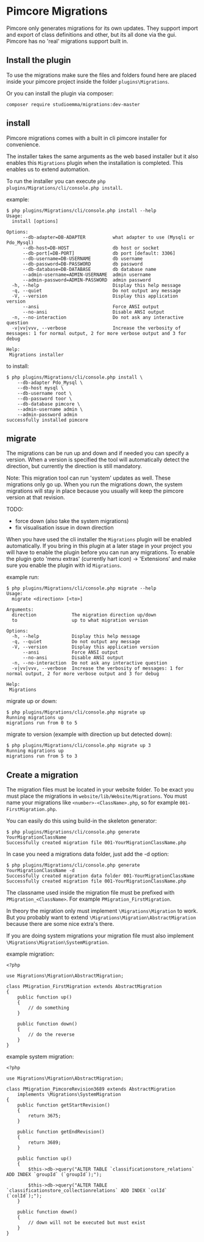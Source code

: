 Pimcore Migrations
==================

Pimcore only generates migrations for its own updates. They support import and
export of class definitions and other, but its all done via the gui. Pimcore
has no 'real' migrations support built in.

Install the plugin
------------------

To use the migrations make sure the files and folders found here are placed
inside your pimcore project inside the folder `plugins\Migrations`.

Or you can install the plugin via composer:

~~~
composer require studioemma/migrations:dev-master
~~~

install
-------

Pimcore migrations comes with a built in cli pimcore installer for convenience.

The installer takes the same arguments as the web based installer but it also
enables this `Migrations` plugin when the installation is completed. This
enables us to extend automation.

To run the installer you can execute `php plugins/Migrations/cli/console.php install`.

example:

~~~
$ php plugins/Migrations/cli/console.php install --help
Usage:
  install [options]

Options:
      --db-adapter=DB-ADAPTER          what adapter to use (Mysqli or Pdo_Mysql)
      --db-host=DB-HOST                db host or socket
      --db-port[=DB-PORT]              db port [default: 3306]
      --db-username=DB-USERNAME        db username
      --db-password=DB-PASSWORD        db password
      --db-database=DB-DATABASE        db database name
      --admin-username=ADMIN-USERNAME  admin username
      --admin-password=ADMIN-PASSWORD  admin password
  -h, --help                           Display this help message
  -q, --quiet                          Do not output any message
  -V, --version                        Display this application version
      --ansi                           Force ANSI output
      --no-ansi                        Disable ANSI output
  -n, --no-interaction                 Do not ask any interactive question
  -v|vv|vvv, --verbose                 Increase the verbosity of messages: 1 for normal output, 2 for more verbose output and 3 for debug

Help:
 Migrations installer
~~~

to install:

~~~
$ php plugins/Migrations/cli/console.php install \
    --db-adapter Pdo_Mysql \
    --db-host mysql \
    --db-username root \
    --db-password toor \
    --db-database pimcore \
    --admin-username admin \
    --admin-password admin
successfully installed pimcore
~~~

migrate
-------

The migrations can be run up and down and if needed you can specify a version.
When a version is specified the tool will automatically detect the direction,
but currently the direction is still mandatory.

Note: This migration tool can run 'system' updates as well. These migrations
only go up. When you run the migrations down, the system migrations will stay
in place because you usually will keep the pimcore version at that revision.

TODO:

- force down (also take the system migrations)
- fix visualisation issue in down direction

When you have used the cli installer the `Migrations` plugin will be enabled
automatically. If you bring in this plugin at a later stage in your project you
will have to enable the plugin before you can run any migrations. To enable the
plugin goto 'menu extras' (currently hart icon) -> 'Extensions' and make sure
you enable the plugin with id `Migrations`.

example run:

~~~
$ php plugins/Migrations/cli/console.php migrate --help
Usage:
  migrate <direction> [<to>]

Arguments:
  direction             The migration direction up/down
  to                    up to what migration version

Options:
  -h, --help            Display this help message
  -q, --quiet           Do not output any message
  -V, --version         Display this application version
      --ansi            Force ANSI output
      --no-ansi         Disable ANSI output
  -n, --no-interaction  Do not ask any interactive question
  -v|vv|vvv, --verbose  Increase the verbosity of messages: 1 for normal output, 2 for more verbose output and 3 for debug

Help:
 Migrations
~~~

migrate up or down:

~~~
$ php plugins/Migrations/cli/console.php migrate up
Running migrations up
migrations run from 0 to 5
~~~

migrate to version (example with direction up but detected down):

~~~
$ php plugins/Migrations/cli/console.php migrate up 3
Running migrations up
migrations run from 5 to 3
~~~

Create a migration
------------------

The migration files must be located in your website folder. To be exact you
must place the migrations in `website/lib/Website/Migrations`. You must name
your migrations like `<number>-<ClassName>.php`, so for example
`001-FirstMigration.php`.

You can easily do this using build-in the skeleton generator:
~~~
$ php plugins/Migrations/cli/console.php generate YourMigrationClassName
Successfully created migration file 001-YourMigrationClassName.php
~~~

In case you need a migrations data folder, just add the -d option:
~~~
$ php plugins/Migrations/cli/console.php generate YourMigrationClassName -d
Successfully created migration data folder 001-YourMigrationClassName
Successfully created migration file 001-YourMigrationClassName.php
~~~

The classname used inside the migration file must be prefixed with
`PMigration_<ClassName>`. For example `PMigration_FirstMigration`.

In theory the migration only must implement `\Migrations\Migration` to work.
But you probably want to extend `\Migrations\Migration\AbstractMigration`
because there are some nice extra's there.

If you are doing system migrations your migration file must also implement
`\Migrations\Migration\SystemMigration`.

example migration:

~~~
<?php

use Migrations\Migration\AbstractMigration;

class PMigration_FirstMigration extends AbstractMigration
{
    public function up()
    {
        // do something
    }

    public function down()
    {
        // do the reverse
    }
}
~~~

example system migration:

~~~
<?php

use Migrations\Migration\AbstractMigration;

class PMigration_PimcoreRevision3689 extends AbstractMigration
    implements \Migrations\SystemMigration
{
    public function getStartRevision()
    {
        return 3675;
    }

    public function getEndRevision()
    {
        return 3689;
    }

    public function up()
    {
        $this->db->query("ALTER TABLE `classificationstore_relations` ADD INDEX `groupId` (`groupId`);");

        $this->db->query("ALTER TABLE `classificationstore_collectionrelations` ADD INDEX `colId` (`colId`);");
    }

    public function down()
    {
        // down will not be executed but must exist
    }
}
~~~
